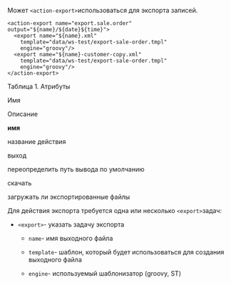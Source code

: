 Может `<action-export>`использоваться для экспорта записей.

    <action-export name="export.sale.order" output="${name}/${date}${time}">
      <export name="${name}.xml"
        template="data/ws-test/export-sale-order.tmpl"
        engine="groovy"/>
      <export name="${name}-customer-copy.xml"
        template="data/ws-test/export-sale-order.tmpl"
        engine="groovy"/>
    </action-export>


Таблица 1. Атрибуты

Имя

Описание

**имя**

название действия

выход

переопределить путь вывода по умолчанию

скачать

загружать ли экспортированные файлы

Для действия экспорта требуется одна или несколько `<export>`задач:

*   `<export>`\- указать задачу экспорта

    *   `name`\- имя выходного файла

    *   `template`\- шаблон, который будет использоваться для создания выходного файла

    *   `engine`\- используемый шаблонизатор (groovy, ST)